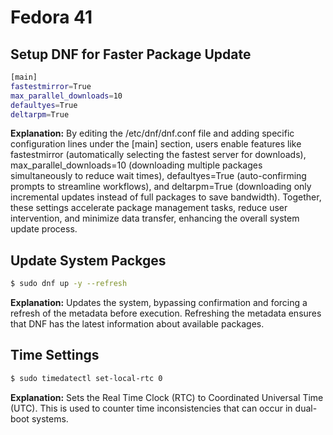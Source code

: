 # Fedora 41

## Setup DNF for Faster Package Update

```bash
[main]
fastestmirror=True
max_parallel_downloads=10
defaultyes=True
deltarpm=True
```

**Explanation:** By editing the /etc/dnf/dnf.conf file and adding specific configuration lines under the [main] section, users enable features like fastestmirror (automatically selecting the fastest server for downloads), max_parallel_downloads=10 (downloading multiple packages simultaneously to reduce wait times), defaultyes=True (auto-confirming prompts to streamline workflows), and deltarpm=True (downloading only incremental updates instead of full packages to save bandwidth). Together, these settings accelerate package management tasks, reduce user intervention, and minimize data transfer, enhancing the overall system update process.

## Update System Packges

```bash
$ sudo dnf up -y --refresh
```

**Explanation:** Updates the system, bypassing confirmation and forcing a refresh of the metadata before execution. Refreshing the metadata ensures that DNF has the latest information about available packages.

## Time Settings

```bash
$ sudo timedatectl set-local-rtc 0
```

**Explanation:** Sets the Real Time Clock (RTC) to Coordinated Universal Time (UTC). This is used to counter time inconsistencies that can occur in dual-boot systems.
